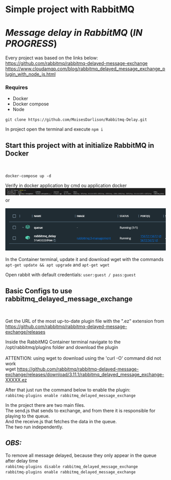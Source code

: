 # Simple project with RabbitMQ

# _Message delay in RabbitMQ_ (_IN PROGRESS_)

Every project was based on the links below: <br />
https://github.com/rabbitmq/rabbitmq-delayed-message-exchange <br />
https://www.cloudamqp.com/blog/rabbitmq_delayed_message_exchange_plugin_with_node_js.html <br />

### Requires

- Docker
- Docker compose
- Node

`git clone https://github.com/MoisesDarlison/Rabbitmq-Delay.git`

In project open the terminal and execute
`npm i`
<br/>

## Start this project with at initialize RabbitMQ in Docker

<br/>

`docker-compose up -d`

Verify in docker application by cmd ou application docker <br/>
![Docker comand line](https://github.com/MoisesDarlison/Rabbitmq-Delay/blob/main/images/Docker_ps.png)
<br/> or <br/> <br/> 
![Docker in windows 11](https://github.com/MoisesDarlison/Rabbitmq-Delay/blob/main/images/Docker_win11.png)

In the Container terminal, update it and download wget with the commands <br/>
`apt-get update && apt upgrade` and `apt-get wget`

Open rabbit with default credentials:
`user:guest / pass:guest`

## Basic Configs to use rabbitmq_delayed_message_exchange

<br/>

Get the URL of the most up-to-date plugin file with the ".ez" extension from https://github.com/rabbitmq/rabbitmq-delayed-message-exchange/releases <br/>

Inside the RabbitMQ Container terminal navigate to the /opt/rabbitmq/plugins folder and download the plugin <br/><br/>
ATTENTION: using wget to download using the 'curl -O' command did not work <br/>
wget https://github.com/rabbitmq/rabbitmq-delayed-message-exchange/releases/download/3.11.1/rabbitmq_delayed_message_exchange-XXXXX.ez <br/>

After that just run the command below to enable the plugin: <br/>
`rabbitmq-plugins enable rabbitmq_delayed_message_exchange`

In the project there are two main files. <br/>
The send.js that sends to exchange, and from there it is responsible for playing to the queue. <br/>
And the receive.js that fetches the data in the queue. <br/>
The two run independently.

## _OBS:_

To remove all message delayed, because they only appear in the queue after delay time <br/>
`rabbitmq-plugins disable rabbitmq_delayed_message_exchange` <br/>
`rabbitmq-plugins enable rabbitmq_delayed_message_exchange`
